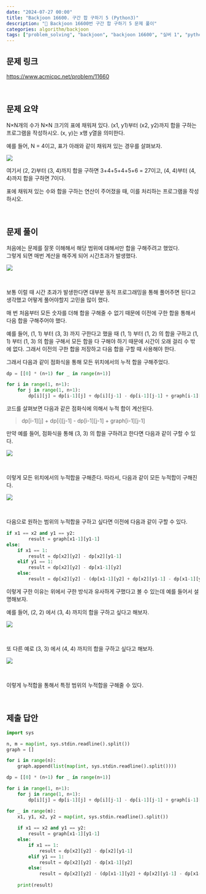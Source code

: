 ```yaml
---
date: "2024-07-27 00:00"
title: "Backjoon 16600. 구간 합 구하기 5 (Python3)"
description: "😤 Backjoon 16600번 구간 합 구하기 5 문제 풀이"
categories: algorithm/backjoon
tags: ["problem_solving", "backjoon", "backjoon 16600", "실버 1", "python"]
---
```


## 문제 링크
https://www.acmicpc.net/problem/11660 

<br>

## 문제 요약

N×N개의 수가 N×N 크기의 표에 채워져 있다. (x1, y1)부터 (x2, y2)까지 합을 구하는 프로그램을 작성하시오. (x, y)는 x행 y열을 의미한다.

예를 들어, N = 4이고, 표가 아래와 같이 채워져 있는 경우를 살펴보자.

![](image.png) 

여기서 (2, 2)부터 (3, 4)까지 합을 구하면 3+4+5+4+5+6 = 27이고, (4, 4)부터 (4, 4)까지 합을 구하면 7이다.

표에 채워져 있는 수와 합을 구하는 연산이 주어졌을 때, 이를 처리하는 프로그램을 작성하시오.

<br>

## 문제 풀이

처음에는 문제를 잘못 이해해서 해당 범위에 대해서만 합을 구해주려고 했었다.  
그렇게 되면 매번 계산을 해주게 되어 시간초과가 발생했다.  

![](image2.png)

<br>

보통 이럴 때 시간 초과가 발생한다면 대부분 동적 프로그래밍을 통해 풀어주면 된다고 생각했고 어떻게 풀어야할지 고민을 많이 했다.  

매 번 처음부터 모든 숫자를 더해 합을 구해줄 수 없기 때문에 이전에 구한 합을 통해서 다음 합을 구해주어야 했다.  

예를 들어, (1, 1) 부터 (3, 3) 까지 구한다고 했을 때 (1, 1) 부터 (1, 2) 의 합을 구하고 (1, 1) 부터 (1, 3) 의 합을 구해서 모든 합을 다 구해야 하기 때문에 시간이 오래 걸리 수 밖에 없다. 그래서 이전의 구한 합을 저장하고 다음 합을 구할 때 사용해야 한다.  

그래서 다음과 같이 점화식을 통해 모든 위치에서의 누적 합을 구해주었다.  

```python
dp = [[0] * (n+1) for _ in range(n+1)]

for i in range(1, n+1):
    for j in range(1, n+1):
        dp[i][j] = dp[i-1][j] + dp[i][j-1] - dp[i-1][j-1] + graph[i-1][j-1]
```

코드를 살펴보면 다음과 같은 점화식에 의해서 누적 합이 계산된다.  

> dp[i-1][j] + dp[i][j-1] - dp[i-1][j-1] + graph[i-1][j-1]

만약 예를 들어, 점화식을 통해 (3, 3) 의 합을 구하려고 한다면 다음과 같이 구할 수 있다.  

![](image3.png) 

<br>

이렇게 모든 위치에서의 누적합을 구해준다. 따라서, 다음과 같이 모든 누적합이 구해진다.  

![](image4.png)  

<br>

다음으로 원하는 범위의 누적합을 구하고 싶다면 이전에 다음과 같이 구할 수 있다.  

```python
if x1 == x2 and y1 == y2:
        result = graph[x1-1][y1-1]
else:
    if x1 == 1:
        result = dp[x2][y2] - dp[x2][y1-1]
    elif y1 == 1:
        result = dp[x2][y2] - dp[x1-1][y2]
    else:
        result = dp[x2][y2] - (dp[x1-1][y2] + dp[x2][y1-1] - dp[x1-1][y1-1])
```

이렇게 구한 이유는 위에서 구한 방식과 유사하게 구했다고 볼 수 있는데 예를 들어서 설명해보자.  

예를 들어, (2, 2) 에서 (3, 4) 까지의 합을 구하고 싶다고 해보자.  

![](image5.png)  

<br>

또 다른 예로 (3, 3) 에서 (4, 4) 까지의 합을 구하고 싶다고 해보자.  

![](image6.png)  

<br>

이렇게 누적합을 통해서 특정 범위의 누적합을 구해줄 수 있다.  



<br>

## 제출 답안

```python
import sys

n, m = map(int, sys.stdin.readline().split())
graph = []

for i in range(n):
    graph.append(list(map(int, sys.stdin.readline().split())))

dp = [[0] * (n+1) for _ in range(n+1)]

for i in range(1, n+1):
    for j in range(1, n+1):
        dp[i][j] = dp[i-1][j] + dp[i][j-1] - dp[i-1][j-1] + graph[i-1][j-1]

for _ in range(m):
    x1, y1, x2, y2 = map(int, sys.stdin.readline().split())
    
    if x1 == x2 and y1 == y2:
        result = graph[x1-1][y1-1]
    else:
        if x1 == 1:
            result = dp[x2][y2] - dp[x2][y1-1]
        elif y1 == 1:
            result = dp[x2][y2] - dp[x1-1][y2]
        else:
            result = dp[x2][y2] - (dp[x1-1][y2] + dp[x2][y1-1] - dp[x1-1][y1-1])
            
    print(result)
```